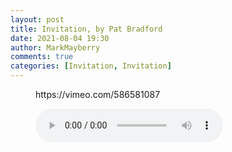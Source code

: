 ```yaml
---
layout: post
title: Invitation, by Pat Bradford
date: 2021-08-04 19:30
author: MarkMayberry
comments: true
categories: [Invitation, Invitation]
---
```

<!-- wp:embed {"url":"https://vimeo.com/586581087","type":"video","providerNameSlug":"vimeo","responsive":true,"className":"wp-embed-aspect-4-3 wp-has-aspect-ratio"} -->
<figure class="wp-block-embed is-type-video is-provider-vimeo wp-block-embed-vimeo wp-embed-aspect-4-3 wp-has-aspect-ratio">
<div class="wp-block-embed__wrapper">https://vimeo.com/586581087</div>
</figure>
<!-- /wp:embed -->

<!-- wp:audio -->
<figure class="wp-block-audio"><audio src="https://markmayberry.net/wp-content/uploads/bible-study/2021-08-04-pm-PB-Invitation.mp3" controls="controls"></audio></figure>
<!-- /wp:audio -->
